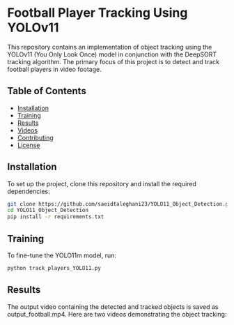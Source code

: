 # Football Player Tracking Using YOLOv11

This repository contains an implementation of object tracking using the YOLOv11 (You Only Look Once) model in conjunction with the DeepSORT tracking algorithm. The primary focus of this project is to detect and track football players in video footage.

## Table of Contents

- [Installation](#installation)
- [Training](#training)
- [Results](#results)
- [Videos](#videos)
- [Contributing](#contributing)
- [License](#license)

## Installation

To set up the project, clone this repository and install the required dependencies:

```bash
git clone https://github.com/saeidtaleghani23/YOLO11_Object_Detection.git
cd YOLO11_Object_Detection
pip install -r requirements.txt
```
## Training 
To fine-tune the YOLO11m model, run:
```bash
python track_players_YOLO11.py
```

## Results
The output video containing the detected and tracked objects is saved as output_football.mp4. 
Here are two videos demonstrating the object tracking:
